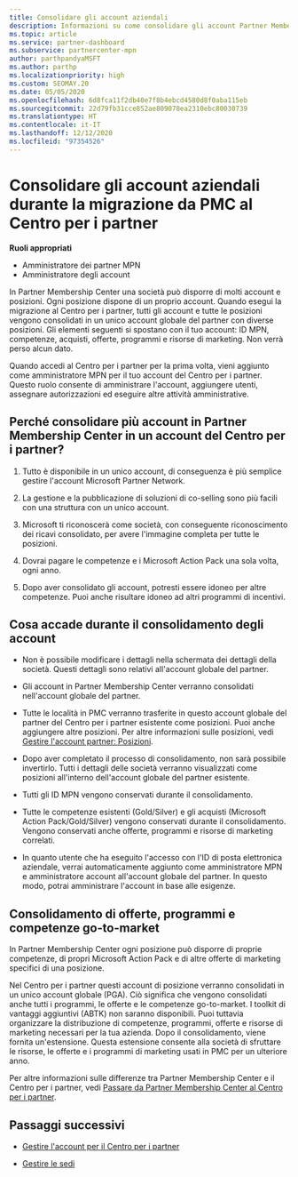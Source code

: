 ```yaml
---
title: Consolidare gli account aziendali
description: Informazioni su come consolidare gli account Partner Membership Center (PMC) in un unico account nel Centro per i partner. Si applica alla migrazione da Partner Membership Center (PMC) al Centro per i partner.
ms.topic: article
ms.service: partner-dashboard
ms.subservice: partnercenter-mpn
author: parthpandyaMSFT
ms.author: parthp
ms.localizationpriority: high
ms.custom: SEOMAY.20
ms.date: 05/05/2020
ms.openlocfilehash: 6d8fca11f2db40e7f8b4ebcd4580d8f0aba115eb
ms.sourcegitcommit: 22d79fb31cce852ae809078ea2310ebc80030739
ms.translationtype: HT
ms.contentlocale: it-IT
ms.lasthandoff: 12/12/2020
ms.locfileid: "97354526"
---
```

# <a name="consolidate-your-company-accounts-when-migrating-from-pmc-to-partner-center"></a>Consolidare gli account aziendali durante la migrazione da PMC al Centro per i partner

**Ruoli appropriati**

- Amministratore dei partner MPN
- Amministratore degli account

In Partner Membership Center una società può disporre di molti account e posizioni. Ogni posizione dispone di un proprio account. Quando esegui la migrazione al Centro per i partner, tutti gli account e tutte le posizioni vengono consolidati in un unico account globale del partner con diverse posizioni. Gli elementi seguenti si spostano con il tuo account: ID MPN, competenze, acquisti, offerte, programmi e risorse di marketing. Non verrà perso alcun dato.

Quando accedi al Centro per i partner per la prima volta, vieni aggiunto come amministratore MPN per il tuo account del Centro per i partner. Questo ruolo consente di amministrare l'account, aggiungere utenti, assegnare autorizzazioni ed eseguire altre attività amministrative.

## <a name="why-should-you-consolidate-your-multiple-accounts-in-pmc-into-one-account-in-partner-center"></a>Perché consolidare più account in Partner Membership Center in un account del Centro per i partner?

1. Tutto è disponibile in un unico account, di conseguenza è più semplice gestire l'account Microsoft Partner Network.

2. La gestione e la pubblicazione di soluzioni di co-selling sono più facili con una struttura con un unico account.

3. Microsoft ti riconoscerà come società, con conseguente riconoscimento dei ricavi consolidato, per avere l'immagine completa per tutte le posizioni.  

4. Dovrai pagare le competenze e i Microsoft Action Pack una sola volta, ogni anno.

5. Dopo aver consolidato gli account, potresti essere idoneo per altre competenze. Puoi anche risultare idoneo ad altri programmi di incentivi.

## <a name="what-happens-during-consolidation-of-accounts"></a>Cosa accade durante il consolidamento degli account

- Non è possibile modificare i dettagli nella schermata dei dettagli della società. Questi dettagli sono relativi all'account globale del partner.

- Gli account in Partner Membership Center verranno consolidati nell'account globale del partner.

- Tutte le località in PMC verranno trasferite in questo account globale del partner del Centro per i partner esistente come posizioni. Puoi anche aggiungere altre posizioni. Per altre informazioni sulle posizioni, vedi [Gestire l'account partner: Posizioni](manage-locations.md).

- Dopo aver completato il processo di consolidamento, non sarà possibile invertirlo. Tutti i dettagli delle società verranno visualizzati come posizioni all'interno dell'account globale del partner esistente. 

- Tutti gli ID MPN vengono conservati durante il consolidamento.

- Tutte le competenze esistenti (Gold/Silver) e gli acquisti (Microsoft Action Pack/Gold/Silver) vengono conservati durante il consolidamento. Vengono conservati anche offerte, programmi e risorse di marketing correlati.

- In quanto utente che ha eseguito l'accesso con l'ID di posta elettronica aziendale, verrai automaticamente aggiunto come amministratore MPN e amministratore account all'account globale del partner. In questo modo, potrai amministrare l'account in base alle esigenze.

## <a name="consolidating-your-go-to-market-offers-programs-and-competencies"></a>Consolidamento di offerte, programmi e competenze go-to-market

In Partner Membership Center ogni posizione può disporre di proprie competenze, di propri Microsoft Action Pack e di altre offerte di marketing specifici di una posizione.

Nel Centro per i partner questi account di posizione verranno consolidati in un unico account globale (PGA). Ciò significa che vengono consolidati anche tutti i programmi, le offerte e le competenze go-to-market. I toolkit di vantaggi aggiuntivi (ABTK) non saranno disponibili. Puoi tuttavia organizzare la distribuzione di competenze, programmi, offerte e risorse di marketing necessari per la tua azienda. Dopo il consolidamento, viene fornita un'estensione. Questa estensione consente alla società di sfruttare le risorse, le offerte e i programmi di marketing usati in PMC per un ulteriore anno.

Per altre informazioni sulle differenze tra Partner Membership Center e il Centro per i partner, vedi [Passare da Partner Membership Center al Centro per i partner](guide-to-migration.md).

## <a name="next-steps"></a>Passaggi successivi

- [Gestire l'account per il Centro per i partner](partner-center-account-setup.md)

- [Gestire le sedi](manage-locations.md)
